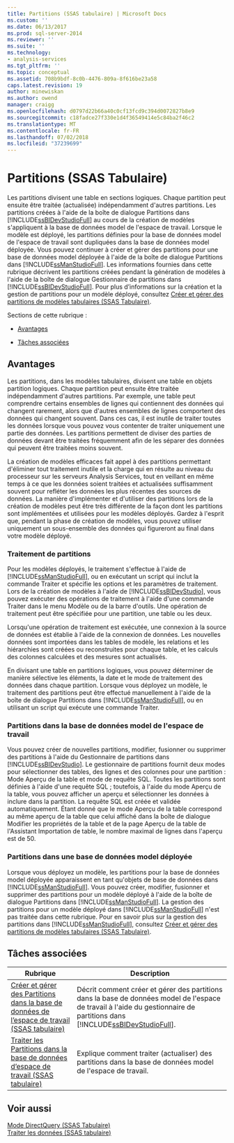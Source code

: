 ```yaml
---
title: Partitions (SSAS tabulaire) | Microsoft Docs
ms.custom: ''
ms.date: 06/13/2017
ms.prod: sql-server-2014
ms.reviewer: ''
ms.suite: ''
ms.technology:
- analysis-services
ms.tgt_pltfrm: ''
ms.topic: conceptual
ms.assetid: 708b9bdf-8c0b-4476-809a-8f616be23a58
caps.latest.revision: 19
author: minewiskan
ms.author: owend
manager: craigg
ms.openlocfilehash: d0797d22b66a40c0cf13fcd9c394d0072827b8e9
ms.sourcegitcommit: c18fadce27f330e1d4f36549414e5c84ba2f46c2
ms.translationtype: MT
ms.contentlocale: fr-FR
ms.lasthandoff: 07/02/2018
ms.locfileid: "37239699"
---
```

# <a name="partitions-ssas-tabular"></a>Partitions (SSAS Tabulaire)
  Les partitions divisent une table en sections logiques. Chaque partition peut ensuite être traitée (actualisée) indépendamment d'autres partitions. Les partitions créées à l'aide de la boîte de dialogue Partitions dans [!INCLUDE[ssBIDevStudioFull](../../includes/ssbidevstudiofull-md.md)] au cours de la création de modèles s'appliquent à la base de données model de l'espace de travail. Lorsque le modèle est déployé, les partitions définies pour la base de données model de l'espace de travail sont dupliquées dans la base de données model déployée. Vous pouvez continuer à créer et gérer des partitions pour une base de données model déployée à l'aide de la boîte de dialogue Partitions dans [!INCLUDE[ssManStudioFull](../../includes/ssmanstudiofull-md.md)].  Les informations fournies dans cette rubrique décrivent les partitions créées pendant la génération de modèles à l'aide de la boîte de dialogue Gestionnaire de partitions dans [!INCLUDE[ssBIDevStudioFull](../../includes/ssbidevstudiofull-md.md)]. Pour plus d’informations sur la création et la gestion de partitions pour un modèle déployé, consultez [Créer et gérer des partitions de modèles tabulaires &#40;SSAS Tabulaire&#41;](create-and-manage-tabular-model-partitions-ssas-tabular.md).  
  
 Sections de cette rubrique :  
  
-   [Avantages](#bkmk_benefits)  
  
-   [Tâches associées](#bkmk_related_tasks)  
  
##  <a name="bkmk_benefits"></a> Avantages  
 Les partitions, dans les modèles tabulaires, divisent une table en objets partition logiques. Chaque partition peut ensuite être traitée indépendamment d'autres partitions. Par exemple, une table peut comprendre certains ensembles de lignes qui contiennent des données qui changent rarement, alors que d'autres ensembles de lignes comportent des données qui changent souvent. Dans ces cas, il est inutile de traiter toutes les données lorsque vous pouvez vous contenter de traiter uniquement une partie des données. Les partitions permettent de diviser des parties de données devant être traitées fréquemment afin de les séparer des données qui peuvent être traitées moins souvent.  
  
 La création de modèles efficaces fait appel à des partitions permettant d'éliminer tout traitement inutile et la charge qui en résulte au niveau du processeur sur les serveurs Analysis Services, tout en veillant en même temps à ce que les données soient traitées et actualisées suffisamment souvent pour refléter les données les plus récentes des sources de données. La manière d'implémenter et d'utiliser des partitions lors de la création de modèles peut être très différente de la façon dont les partitions sont implémentées et utilisées pour les modèles déployés. Gardez à l'esprit que, pendant la phase de création de modèles, vous pouvez utiliser uniquement un sous-ensemble des données qui figureront au final dans votre modèle déployé.  
  
### <a name="processing-partitions"></a>Traitement de partitions  
 Pour les modèles déployés, le traitement s'effectue à l'aide de [!INCLUDE[ssManStudioFull](../../includes/ssmanstudiofull-md.md)], ou en exécutant un script qui inclut la commande Traiter et spécifie les options et les paramètres de traitement. Lors de la création de modèles à l'aide de [!INCLUDE[ssBIDevStudio](../../includes/ssbidevstudio-md.md)], vous pouvez exécuter des opérations de traitement à l'aide d'une commande Traiter dans le menu Modèle ou de la barre d'outils. Une opération de traitement peut être spécifiée pour une partition, une table ou les deux.  
  
 Lorsqu'une opération de traitement est exécutée, une connexion à la source de données est établie à l'aide de la connexion de données. Les nouvelles données sont importées dans les tables de modèle, les relations et les hiérarchies sont créées ou reconstruites pour chaque table, et les calculs des colonnes calculées et des mesures sont actualisés.  
  
 En divisant une table en partitions logiques, vous pouvez déterminer de manière sélective les éléments, la date et le mode de traitement des données dans chaque partition. Lorsque vous déployez un modèle, le traitement des partitions peut être effectué manuellement à l'aide de la boîte de dialogue Partitions dans [!INCLUDE[ssManStudioFull](../../includes/ssmanstudiofull-md.md)], ou en utilisant un script qui exécute une commande Traiter.  
  
### <a name="partitions-in-the-model-workspace-database"></a>Partitions dans la base de données model de l'espace de travail  
 Vous pouvez créer de nouvelles partitions, modifier, fusionner ou supprimer des partitions à l'aide du Gestionnaire de partitions dans [!INCLUDE[ssBIDevStudio](../../includes/ssbidevstudio-md.md)]. Le gestionnaire de partitions fournit deux modes pour sélectionner des tables, des lignes et des colonnes pour une partition : Mode Aperçu de la table et mode de requête SQL. Toutes les partitions sont définies à l'aide d'une requête SQL ; toutefois, à l'aide du mode Aperçu de la table, vous pouvez afficher un aperçu et sélectionner les données à inclure dans la partition. La requête SQL est créée et validée automatiquement. Étant donné que le mode Aperçu de la table correspond au même aperçu de la table que celui affiché dans la boîte de dialogue Modifier les propriétés de la table et de la page Aperçu de la table de l'Assistant Importation de table, le nombre maximal de lignes dans l'aperçu est de 50.  
  
### <a name="partitions-in-a-deployed-model-database"></a>Partitions dans une base de données model déployée  
 Lorsque vous déployez un modèle, les partitions pour la base de données model déployée apparaissent en tant qu'objets de base de données dans [!INCLUDE[ssManStudioFull](../../includes/ssmanstudiofull-md.md)]. Vous pouvez créer, modifier, fusionner et supprimer des partitions pour un modèle déployé à l'aide de la boîte de dialogue Partitions dans [!INCLUDE[ssManStudioFull](../../includes/ssmanstudiofull-md.md)]. La gestion des partitions pour un modèle déployé dans [!INCLUDE[ssManStudioFull](../../includes/ssmanstudiofull-md.md)] n'est pas traitée dans cette rubrique. Pour en savoir plus sur la gestion des partitions dans [!INCLUDE[ssManStudioFull](../../includes/ssmanstudiofull-md.md)], consultez [Créer et gérer des partitions de modèles tabulaires &#40;SSAS Tabulaire&#41;](create-and-manage-tabular-model-partitions-ssas-tabular.md).  
  
##  <a name="bkmk_related_tasks"></a> Tâches associées  
  
|Rubrique|Description|  
|-----------|-----------------|  
|[Créer et gérer des Partitions dans la base de données de l’espace de travail &#40;SSAS tabulaire&#41;](workspace-database-ssas-tabular.md)|Décrit comment créer et gérer des partitions dans la base de données model de l'espace de travail à l'aide du gestionnaire de partitions dans [!INCLUDE[ssBIDevStudioFull](../../includes/ssbidevstudiofull-md.md)].|  
|[Traiter les Partitions dans la base de données d’espace de travail &#40;SSAS tabulaire&#41;](process-partitions-in-the-workspace-databse-ssas-tabular.md)|Explique comment traiter (actualiser) des partitions dans la base de données model de l'espace de travail.|  
  
## <a name="see-also"></a>Voir aussi  
 [Mode DirectQuery &#40;SSAS Tabulaire&#41;](directquery-mode-ssas-tabular.md)   
 [Traiter les données &#40;SSAS tabulaire&#41;](../process-data-ssas-tabular.md)  
  
  
